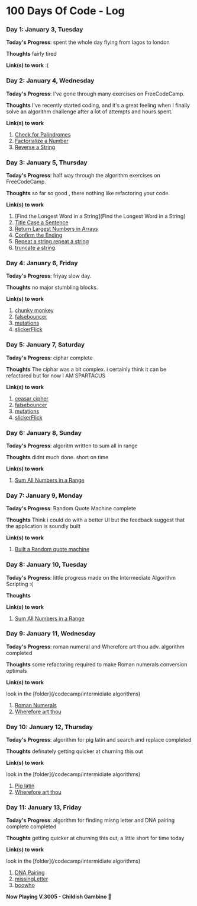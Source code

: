 # 100 Days Of Code - Log
 

### Day 1: January 3, Tuesday

**Today's Progress**: spent the whole day flying from lagos to london

**Thoughts** fairly tired

**Link(s) to work**  :(


### Day 2: January 4, Wednesday

**Today's Progress**: I've gone through many exercises on FreeCodeCamp.

**Thoughts** I've recently started coding, and it's a great feeling when I finally solve an algorithm challenge after a lot of attempts and hours spent.

**Link(s) to work**
1. [Check for Palindromes](https://www.freecodecamp.com/challenges/check-for-palindromes)
2. [Factorialize a Number](https://www.freecodecamp.com/challenges/factorialize-a-number)
3. [Reverse a String](https://www.freecodecamp.com/challenges/reverse-a-string)

### Day 3: January 5, Thursday

**Today's Progress**: half way through the algorithm exercises on FreeCodeCamp.

**Thoughts** so far so good , there nothing like refactoring your code.

**Link(s) to work**
1. [Find the Longest Word in a String](Find the Longest Word in a String)
2. [Title Case a Sentence](https://www.freecodecamp.com/challenges/title-case-a-sentence)
3. [Return Largest Numbers in Arrays](https://www.freecodecamp.com/challenges/return-largest-numbers-in-arrays)
4. [Confirm the Ending](https://www.freecodecamp.com/challenges/confirm-the-ending)
5. [Repeat a string repeat a string](https://www.freecodecamp.com/challenges/repeat-a-string-repeat-a-string)
6. [truncate a string](https://www.freecodecamp.com/challenges/truncate-a-string)

### Day 4: January 6, Friday

**Today's Progress**: friyay slow day.

**Thoughts** no major stumbling blocks.

**Link(s) to work**
1. [chunky monkey](https://www.freecodecamp.com/challenges/chunky-monkey)
2. [falsebouncer](https://www.freecodecamp.com/challenges/falsy-bouncer)
3. [mutations](https://www.freecodecamp.com/challenges/mutations)
4. [slickerFlick](https://www.freecodecamp.com/challenges/slasher-flick) 

### Day 5: January 7, Saturday

**Today's Progress**: ciphar complete

**Thoughts** The ciphar was a bit complex. i certainly think it can be refactored but for now I AM SPARTACUS

**Link(s) to work**
1. [ceasar cipher](https://www.freecodecamp.com/challenges/chunky-monkey)
2. [falsebouncer](https://www.freecodecamp.com/challenges/falsy-bouncer)
3. [mutations](https://www.freecodecamp.com/challenges/mutations)
4. [slickerFlick](https://www.freecodecamp.com/challenges/slasher-flick) 


### Day 6: January 8, Sunday

**Today's Progress**: algoritm written to sum all in range 

**Thoughts** didnt much done. short on time 

**Link(s) to work**
1. [Sum All Numbers in a Range](https://www.freecodecamp.com/challenges/sum-all-numbers-in-a-range) 


### Day 7: January 9, Monday

**Today's Progress**: Random Quote Machine complete

**Thoughts** Think i could do with a better UI but the feedback suggest that the application is soundly built

**Link(s) to work**
1. [Built a Random quote machine](https://www.freecodecamp.com/challenges/build-a-random-quote-machine) 


### Day 8: January 10, Tuesday

**Today's Progress**: little progress made on the Intermediate Algorithm Scripting :(

**Thoughts** 

**Link(s) to work**

1. [Sum All Numbers in a Range](https://www.freecodecamp.com/challenges/sum-all-numbers-in-a-range) 


### Day 9: January 11, Wednesday

**Today's Progress**: roman numeral and Wherefore art thou adv. algorithm completed 

**Thoughts**  some refactoring required to make Roman numerals conversion optimals

**Link(s) to work**

look in the [folder](/codecamp/intermidiate algorithms) 

1. [Roman Numerals](https://www.freecodecamp.com/challenges/sum-all-numbers-in-a-range) 
2. [Wherefore art thou](https://www.freecodecamp.com/challenges/wherefore-art-thou) 


### Day 10: January 12, Thursday

**Today's Progress**: algorithm for pig latin and search and replace completed 

**Thoughts**  definately getting quicker at churning this out 

**Link(s) to work**

look in the [folder](/codecamp/intermidiate algorithms) 

1. [Pig latin](https://www.freecodecamp.com/challenges/pig-latin) 
2. [Wherefore art thou](https://www.freecodecamp.com/challenges/search-and-replace) 


### Day 11: January 13, Friday

**Today's Progress**: algorithm for finding misng letter and DNA pairing complete completed 

**Thoughts**  getting quicker at churning this out, a little short for time today

**Link(s) to work**

look in the [folder](/codecamp/intermidiate algorithms) 

1. [DNA Pairing](https://www.freecodecamp.com/challenges/dna-pairing) 
2. [missingLetter](https://www.freecodecamp.com/challenges/missing-letters) 
3. [boowho](https://www.freecodecamp.com/challenges/boo-who) 

**Now Playing V.3005 - Childish Gambino 🎵**
